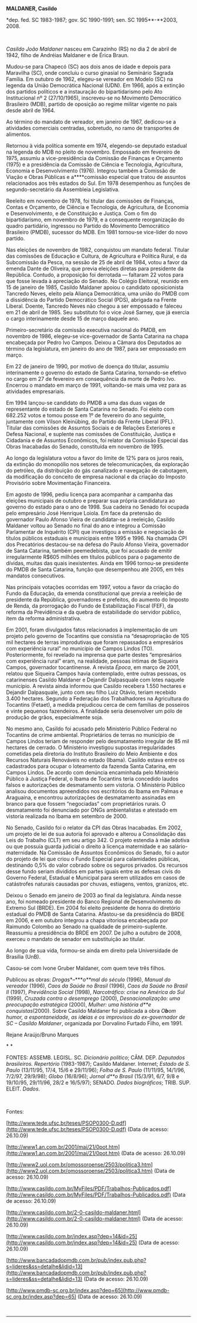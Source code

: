 **MALDANER, Casildo**

\*dep. fed. SC 1983-1987; gov. SC 1990-1991; sen. SC 1995**-**2003,
2008.

 

*Casildo João Maldaner* nasceu em Carazinho (RS) no dia 2 de abril de
1942, filho de Andréias Maldaner e de Érica Braun.

Mudou-se para Chapecó (SC) aos dois anos de idade e depois para
Maravilha (SC), onde concluiu o curso ginasial no Seminário Sagrada
Família. Em outubro de 1962, elegeu-se vereador em Modelo (SC) na
legenda da União Democrática Nacional (UDN). Em 1966, após a extinção
dos partidos políticos e a instauração do bipartidarismo pelo Ato
Institucional nº 2 (27/10/1965), inscreveu-se no Movimento Democrático
Brasileiro (MDB), partido de oposição ao regime militar vigente no país
desde abril de 1964.

Ao término do mandato de vereador, em janeiro de 1967, dedicou-se a
atividades comerciais centradas, sobretudo, no ramo de transportes de
alimentos.

Retornou à vida política somente em 1974, elegendo-se deputado estadual
na legenda do MDB no pleito de novembro. Empossado em fevereiro de 1975,
assumiu a vice-presidência da Comissão de Finanças e Orçamento (1975) e
a presidência da Comissão de Ciência e Tecnologia, Agricultura, Economia
e Desenvolvimento (1976). Integrou também a Comissão de Viação e Obras
Públicas e a****comissão especial que tratou de assuntos relacionados
aos três estados do Sul. Em 1978 desempenhou as funções de
segundo-secretário da Assembleia Legislativa.

Reeleito em novembro de 1978, foi titular das comissões de Finanças,
Contas e Orçamento, de Ciência e Tecnologia, de Agricultura, de Economia
e Desenvolvimento, e de Constituição e Justiça. Com o fim do
bipartidarismo, em novembro de 1979, e a consequente reorganização do
quadro partidário, ingressou no Partido do Movimento Democrático
Brasileiro (PMDB), sucessor do MDB. Em 1981 tornou-se vice-líder do novo
partido.

Nas eleições de novembro de 1982, conquistou um mandato federal. Titular
das comissões de Educação e Cultura, de Agricultura e Política Rural, e
da Subcomissão da Pesca, na sessão de 25 de abril de 1984, votou a favor
da emenda Dante de Oliveira, que previa eleições diretas para presidente
da República. Contudo, a proposição foi derrotada — faltaram 22 votos
para que fosse levada à apreciação do Senado. No Colégio Eleitoral,
reunido em 15 de janeiro de 1985, Casildo Maldaner apoiou o candidato
oposicionista Tancredo Neves, eleito pela Aliança Democrática, uma união
do PMDB com a dissidência do Partido Democrático Social (PDS), abrigada
na Frente Liberal. Doente, Tancredo Neves não chegou a ser empossado e
faleceu em 21 de abril de 1985. Seu substituto foi o vice José Sarney,
que já exercia o cargo interinamente desde 15 de março daquele ano.

Primeiro-secretário da comissão executiva nacional do PMDB, em novembro
de 1986, elegeu-se vice-governador de Santa Catarina na chapa encabeçada
por Pedro Ivo Campos. Deixou a Câmara dos Deputados ao término da
legislatura, em janeiro do ano de 1987, para ser empossado em março.

Em 22 de janeiro de 1990, por motivo de doença do titular, assumiu
interinamente o governo do estado de Santa Catarina, tornando-se efetivo
no cargo em 27 de fevereiro em consequência da morte de Pedro Ivo.
Encerrou o mandato em março de 1991, voltando-se mais uma vez para as
atividades empresariais.

Em 1994 lançou-se candidato do PMDB a uma das duas vagas de
representante do estado de Santa Catarina no Senado. Foi eleito com
682.252 votos e tomou posse em 1º de fevereiro do ano seguinte,
juntamente com Vílson Kleinübing, do Partido da Frente Liberal (PFL).
Titular das comissões de Assuntos Sociais e de Relações Exteriores e
Defesa Nacional, e suplente nas comissões de Constituição, Justiça e
Cidadania e de Assuntos Econômicos, foi relator da Comissão Especial das
Obras Inacabadas do Senado, constituída em novembro de 1995.

Ao longo da legislatura votou a favor do limite de 12% para os juros
reais, da extinção do monopólio nos setores de telecomunicações, da
exploração do petróleo, da distribuição do gás canalizado e navegação de
cabotagem, da modificação do conceito de empresa nacional e da criação
do Imposto Provisório sobre Movimentação Financeira.

Em agosto de 1996, pediu licença para acompanhar a campanha das eleições
municipais de outubro e preparar sua própria candidatura ao governo do
estado para o ano de 1998. Sua cadeira no Senado foi ocupada pelo
empresário José Henrique Loiola. Em face da pretensão do governador
Paulo Afonso Vieira de candidatar-se à reeleição, Casildo Maldaner
voltou ao Senado no final do ano e integrou a Comissão Parlamentar de
Inquérito (CPI) que investigou a emissão e negociação de títulos
públicos estaduais e municipais entre 1995 e 1996. Na chamada CPI dos
Precatórios destacou-se na defesa do Paulo Afonso Vieira, governador de
Santa Catarina, também peemedebista, que foi acusado de emitir
irregularmente R\$605 milhões em títulos públicos para o pagamento de
dívidas, muitas das quais inexistentes. Ainda em 1996 tornou-se
presidente do PMDB de Santa Catarina, função que desempenhou até 2005,
em três mandatos consecutivos.

Nas principais votações ocorridas em 1997, votou a favor da criação do
Fundo da Educação, da emenda constitucional que previa a reeleição de
presidente da República, governadores e prefeitos, do aumento do Imposto
de Renda, da prorrogação do Fundo de Estabilização Fiscal (FEF), da
reforma da Previdência e da quebra de estabilidade do servidor público,
item da reforma administrativa.

Em 2001, foram divulgados fatos relacionados à implementação de um
projeto pelo governo de Tocantins que consistia na “desapropriação de
105 mil hectares de terras improdutivas que foram repassados a
empresários com experiência rural” no município de Campos Lindos (TO).
Posteriormente, foi revelado na imprensa que parte destes “empresários
com experiência rural” eram, na realidade, pessoas íntimas de Siqueira
Campos, governador tocantinense. A revista *Época*, em março de 2001,
relatou que Siqueira Campos havia contemplado, entre outras pessoas, os
catarinenses Casildo Maldaner e Dejandir Dalpasquale com lotes naquele
município. A revista ainda informou que Casildo recebera 1.550 hectares
e Dejandir Dalpasquale, junto com seu filho Luiz Otávio, teriam recebido
3.400 hectares. Segundo a Federação dos Trabalhadores na Agricultura do
Tocantins (Fetaet), a medida prejudicou cerca de cem famílias de
posseiros e vinte pequenos fazendeiros. A finalidade seria desenvolver
um pólo de produção de grãos, especialmente soja.

No mesmo ano, Casildo foi acusado pelo Ministério Público Federal no
Tocantins de crime ambiental. Proprietários de terras no município de
Campos Lindos teriam de responder pelo desmatamento irregular de 85 mil
hectares de cerrado. O Ministério investigou supostas irregularidades
cometidas pela diretoria do Instituto Brasileiro do Meio Ambiente e dos
Recursos Naturais Renováveis no estado (Ibama). Casildo estava entre os
cadastrados para ocupar o loteamento da fazenda Santa Catarina, em
Campos Lindos. De acordo com denúncia encaminhada pelo Ministério
Público à Justiça Federal, o Ibama de Tocantins teria concedido laudos
falsos e autorizações de desmatamento sem vistoria. O Ministério Público
analisou documentos apreendidos nos escritórios do Ibama em Palmas e
Araguaína, e encontrou autorizações de desmatamento assinadas em branco
para que fossem “negociadas” com proprietários rurais. O desmatamento
foi denunciado por ONGs ambientalistas e atestado em vistoria realizada
no Ibama em setembro de 2000.

No Senado, Casildo foi o relator da CPI das Obras Inacabadas. Em 2002,
um projeto de lei de sua autoria foi aprovado e alterou a Consolidação
das Leis do Trabalho (CLT) em seu artigo 342. O projeto estendia à mãe
adotiva ou que possuía guarda judicial o direito à licença maternidade e
ao salário-maternidade. Na Comissão de Assuntos Econômicos do Senado,
foi o autor do projeto de lei que criou o Fundo Especial para
calamidades públicas, destinando 0,5% do valor cobrado sobre os seguros
privados. Os recursos desse fundo seriam divididos em partes iguais
entre as defesas civis do Governo Federal, Estadual e Municipal para
serem utilizados em casos de catástrofes naturais causadas por chuvas,
estiagens, ventos, granizos, etc.

Deixou o Senado em janeiro de 2003 ao final da legislatura. Ainda nesse
ano, foi nomeado presidente do Banco Regional de Desenvolvimento do
Extremo Sul (BRDE). Em 2004 foi eleito presidente de honra do diretório
estadual do PMDB de Santa Catarina. Afastou-se da presidência do BRDE em
2006, e em outubro integrou a chapa vitoriosa encabeçada por Raimundo
Colombo ao Senado na qualidade de primeiro-suplente. Reassumiu a
presidência do BRDE em 2007. De julho a outubro de 2008, exerceu o
mandato de senador em substituição ao titular.

Ao longo de sua vida, formou-se ainda em direito pela Universidade de
Brasília (UnB).

Casou-se com Ivone Gruber Maldaner, com quem teve três filhos.

Publicou as obras: *Drogas**–****o**mal do século* (1996), *Manual do
vereador* (1996), *Caos da Saúde no Brasil* (1996), *Caos da Saúde no
Brasil II* (1997), *Previdência Social* (1998), *Narcotráfico: crise na
América do Sul* (1999), *Cruzada contra o desemprego* (2000),
*Desnacionalização: uma preocupação estratégica* (2000), *Mulher: uma
história d**e conquistas*(2000). Sobre Casildo Maldaner foi publicada a
obra *O**b**om humor, a espontaneidade, as id**e**ias e os improvisos do
ex-governador de SC – Casildo Maldaner*, organizada por Dorvalino
Furtado Filho, em 1991.

Rejane Araújo/Bruno Marques

* *

FONTES: ASSEMB. LEGISL. SC. *Dicionário político*; CÂM. DEP. *Deputados
brasileiros. Repertório* (1983-1987); Casildo Maldaner. Internet;
*Estado de S. Paulo* (13/11/95, 17/4, 15/6 e 29/11/96); *Folha de S.
Paulo* (11/11/95, 14/1/96, 7/2/97, 29/9/98); *Globo* (16/8/96); *Jornal
d**o Brasil* (15/3/91, 6/7, 9/8 e 19/10/95, 29/11/96, 28/2 e 16/5/97);
SENADO. *Dados biográficos*; TRIB. SUP. ELEIT. *Dados*.

 

Fontes:

[http://www.tede.ufsc.br/teses/PSOP0300-D.pdf](http://www.tede.ufsc.br/teses/PSOP0300-D.pdf)
(Data de acesso: 26.10.09)

[http://www1.an.com.br/2001/mai/21/0pot.htm](http://www1.an.com.br/2001/mai/21/0pot.htm)
(Data de acesso: 26.10.09)

[http://www2.uol.com.br/omossoroense/2503/politica3.htm](http://www2.uol.com.br/omossoroense/2503/politica3.htm)
(Data de acesso: 26.10.09)

[http://www.casildo.com.br/MyFiles/PDF/Trabalhos-Publicados.pdf](http://www.casildo.com.br/MyFiles/PDF/Trabalhos-Publicados.pdf)
(Data de acesso: 26.10.09)

[http://www.casildo.com.br/2-0-casildo-maldaner.html](http://www.casildo.com.br/2-0-casildo-maldaner.html)
(Data de acesso: 26.10.09)

[http://www.casildo.com.br/index.asp?dep=14&id=25](http://www.casildo.com.br/index.asp?dep=14&id=25)
(Data de acesso: 26.10.09)

[http://www.bancadadopmdb.com.br/pub/index.pub.php?s=lideres&ss=detalhe&lidid=13](http://www.bancadadopmdb.com.br/pub/index.pub.php?s=lideres&ss=detalhe&lidid=13)
(Data de acesso: 26.10.09)

[http://www.pmdb-sc.org.br/index.asp?dep=65](http://www.pmdb-sc.org.br/index.asp?dep=65)
(Data de acesso: 26.10.09)

 

* * * * *
